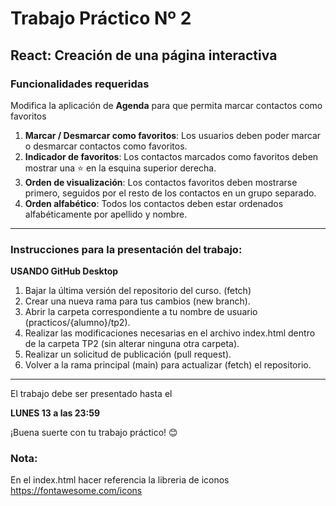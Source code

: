 # Trabajo Práctico Nº 2

## React: Creación de una página interactiva
### Funcionalidades requeridas

Modifica la aplicación de **Agenda** para que permita marcar contactos como favoritos 

1. **Marcar / Desmarcar como favoritos**: Los usuarios deben poder marcar o desmarcar contactos como favoritos.
2. **Indicador de favoritos**: Los contactos marcados como favoritos deben mostrar una ⭐ en la esquina superior derecha.
3. **Orden de visualización**: Los contactos favoritos deben mostrarse primero, seguidos por el resto de los contactos en un grupo separado.
4. **Orden alfabético**: Todos los contactos deben estar ordenados alfabéticamente por apellido y nombre.

---

### Instrucciones para la presentación del trabajo:

**USANDO GitHub Desktop**

1. Bajar la última versión del repositorio del curso. (fetch)
2. Crear una nueva rama para tus cambios (new branch).
3. Abrir la carpeta correspondiente a tu nombre de usuario (practicos/{alumno}/tp2).
4. Realizar las modificaciones necesarias en el archivo index.html dentro de la carpeta TP2 (sin alterar ninguna otra carpeta).
5. Realizar un solicitud de publicación (pull request).
6. Volver a la rama principal (main) para actualizar (fetch) el repositorio.

---
El trabajo debe ser presentado hasta el 

**LUNES 13 a las 23:59**

¡Buena suerte con tu trabajo práctico! 😊

### Nota: 
En el index.html hacer referencia la libreria de iconos 
https://fontawesome.com/icons